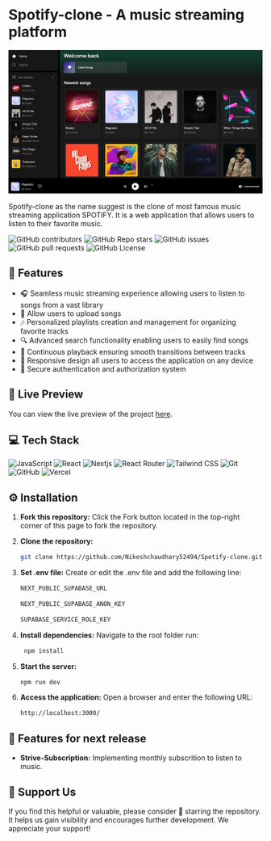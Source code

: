 # Spotify-clone - A music streaming platform

![Preview Image](./preview.png)

Spotify-clone as the name suggest is the clone of most famous music streaming application SPOTIFY. It is a web application that allows users to listen to their favorite music.

![GitHub contributors](https://img.shields.io/github/contributors/Nikeshchaudhary52494/Spotify-clone?style=for-the-badge&color=48bf21)
![GitHub Repo stars](https://img.shields.io/github/stars/Nikeshchaudhary52494/Spotify-clone?style=for-the-badge)
![GitHub issues](https://img.shields.io/github/issues/Nikeshchaudhary52494/Spotify-clone?style=for-the-badge&color=d7af2d)
![GitHub pull requests](https://img.shields.io/github/issues-pr/Nikeshchaudhary52494/Spotify-clone?style=for-the-badge&color=f47373)
![GitHub License](https://img.shields.io/github/license/Nikeshchaudhary52494/Spotify-clone?style=for-the-badge&color=e67234)

## 🔮 Features

-   🎧 Seamless music streaming experience allowing users to listen to songs from a vast library
-   📁 Allow users to upload songs
-   🎶 Personalized playlists creation and management for organizing favorite tracks
-   🔍 Advanced search functionality enabling users to easily find songs
-   🔄 Continuous playback ensuring smooth transitions between tracks
-   📱 Responsive design all users to access the application on any device
-   🔐 Secure authentication and authorization system

## 🚀 Live Preview

You can view the live preview of the project [here](https://spotifyclone-next.vercel.app/).

## 💻 Tech Stack

![JavaScript](https://img.shields.io/badge/JavaScript-323330?style=for-the-badge&logo=javascript&logoColor=F7DF1E)
![React](https://img.shields.io/badge/React-20232A?style=for-the-badge&logo=react&logoColor=61DAFB)
![Nextjs](https://img.shields.io/badge/Nextjs-20232A?style=for-the-badge&logo=nextjs&logoColor=61DAFB)
![React Router](https://img.shields.io/badge/React_Router-CA4245?style=for-the-badge&logo=react-router&logoColor=white)
![Tailwind CSS](https://img.shields.io/badge/Tailwind_CSS-38B2AC?style=for-the-badge&logo=tailwind-css&logoColor=white)
![Git](https://img.shields.io/badge/GIT-E44C30?style=for-the-badge&logo=git&logoColor=white)
![GitHub](https://img.shields.io/badge/GitHub-100000?style=for-the-badge&logo=github&logoColor=white)
![Vercel](https://img.shields.io/badge/Vercel-000000?style=for-the-badge&logo=vercel&logoColor=white)


## ⚙️ Installation

1. **Fork this repository:** Click the Fork button located in the top-right corner of this page to fork the repository.
2. **Clone the repository:**
    ```bash
    git clone https://github.com/Nikeshchaudhary52494/Spotify-clone.git
    ```
3. **Set .env file:**
   Create or edit the .env file and add the following line:  
   
    ```bash
    NEXT_PUBLIC_SUPABASE_URL
    ```
    ```bash
    NEXT_PUBLIC_SUPABASE_ANON_KEY
    ```
    ```bash
    SUPABASE_SERVICE_ROLE_KEY
    ```


4. **Install dependencies:**
   Navigate to the root folder run:
    ```bash
     npm install
    ```
5. **Start the server:**  
    ```bash
    npm run dev
    ```
6. **Access the application:**
   Open a browser and enter the following URL:
    ```bash
    http://localhost:3000/
    ```

## 🔮 Features for next release

-   **Strive-Subscription:** Implementing monthly subscrition to listen to music.

## 🌟 Support Us

If you find this helpful or valuable, please consider 🌟 starring the repository. It helps us gain visibility and encourages further development. We appreciate your support!


